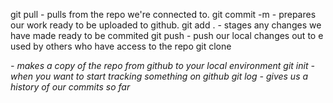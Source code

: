 git pull - pulls from the repo we're connected to.
git commit -m - prepares our work ready to be uploaded to github.
git add . - stages any changes we have made ready to be commited
git push - push our local changes out to e used by others who have access to the repo
git clone <address of repo> - makes a copy of the repo from github to your local environment
git init - when you want to start tracking something on github
git log - gives us a history of our commits so far
